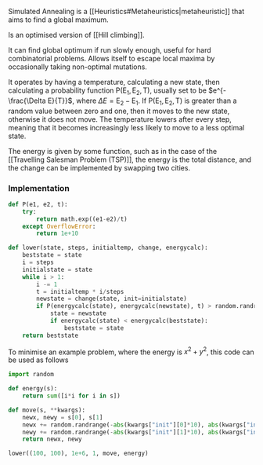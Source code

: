 Simulated Annealing is a [[Heuristics#Metaheuristics|metaheuristic]] that aims to find a global maximum. 

Is an optimised version of [[Hill climbing]].

It can find global optimum if run slowly enough, useful for hard combinatorial problems.
Allows itself to escape local maxima by occasionally taking non-optimal mutations.

It operates by having a temperature, calculating a new state, then calculating a probability function $\text{P}(\text{E}_1,\text{E}_2,\text{T})$, usually set to be $e^{-\frac{\Delta E}{T}}$, where $\Delta E = \text{E}_2-\text{E}_1$. If $\text{P}(\text{E}_1,\text{E}_2,\text{T})$ is greater than a random value between zero and one, then it moves to the new state, otherwise it does not move. The temperature lowers after every step, meaning that it becomes increasingly less likely to move to a less optimal state.



The energy is given by some function, such as in the case of the [[Travelling Salesman Problem (TSP)]], the energy is the total distance, and the change can be implemented by swapping two cities.

### Implementation

```python
def P(e1, e2, t):
    try:
        return math.exp((e1-e2)/t)
    except OverflowError:
        return 1e+10

def lower(state, steps, initialtemp, change, energycalc):
    beststate = state
    i = steps
    initialstate = state
    while i > 1:
        i -= 1
        t = initialtemp * i/steps
        newstate = change(state, init=initialstate)        
        if P(energycalc(state), energycalc(newstate), t) > random.randrange(0,100)/100:
            state = newstate
            if energycalc(state) < energycalc(beststate):
                beststate = state
    return beststate
```

To minimise an example problem, where the energy is $x^2+y^2$, this code can be used as follows
```python
import random

def energy(s):
    return sum([i*i for i in s])

def move(s, **kwargs):
    newx, newy = s[0], s[1]
    newx += random.randrange(-abs(kwargs["init"][0]*10), abs(kwargs["init"][0]*10))/100
    newy += random.randrange(-abs(kwargs["init"][1]*10), abs(kwargs["init"][1]*10))/100
    return newx, newy

lower((100, 100), 1e+6, 1, move, energy)
```